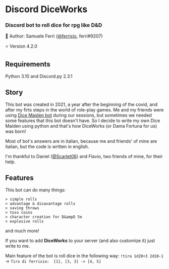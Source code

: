 # Discord DiceWorks
###  Discord bot to roll dice for rpg like D&amp;D

:dragon: Author: Samuele Ferri ([@ferrixio](https://github.com/ferrixio), ferri#9207)

:star: Version 4.2.0

## Requirements

Python 3.10 and Discord.py 2.3.1

## Story

This bot was created in 2021, a year after the beginning of the covid, and after my firts steps in the world of role-play games. Me and my friends were using [Dice Maiden bot](https://alternative.me/discord/bots/dice-maiden) during our sessions, but sometimes we needed some features that this bot doesn't have.
So I decide to write my own Dice Maiden using python and that's how DiceWorks (or Dama Fortuna for us) was born!

Most of bot's answers are in italian, because me and friends' of mine are italian, but the code is written in english.

I'm thankful to Daniel ([@Scarlet06](https://github.com/Scarlet06)) and Flavio, two friends of mine, for their help.

## Features

This bot can do many things:

    > simple rolls
    > advantage & disavantage rolls
    > saving throws
    > toss coins
    > character creation for D&ampD 5e
    > explosive rolls
    
and much more!

If you want to add **DiceWorks** to your server (and also customize it) just write to me.

Main feature of the bot is roll dice in the following way: `!tira 1d20+3 2d10-1` -> `Tiro di ferrixio:  [1], [3, 3] -> [4, 5]`
